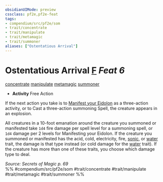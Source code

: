 ```yaml
---
obsidianUIMode: preview
cssclass: pf2e,pf2e-feat
tags:
- compendium/src/pf2e/som
- trait/concentrate
- trait/manipulate
- trait/metamagic
- trait/summoner
aliases: ["Ostentatious Arrival"]
---
```

# Ostentatious Arrival  [F](chapter-9-playing-the-game.md#Actions "Free Action") *Feat 6*  
[concentrate](concentrate.md "Concentrate Action & Ability Trait")  [manipulate](manipulate.md "Manipulate General Trait")  [metamagic](metamagic.md "Metamagic General Trait")  [summoner](Reference/Rules/Traits/summoner-som.md "Summoner Class Trait")  

- **Activity** Free Action

If the next action you take is to [Manifest your Eidolon](manifest-eidolon-som.md) as a three-action activity, or to Cast a three-action summoning Spell, the creature appears in an explosion.

All creatures in a 10-foot emanation around the creature you summoned or manifested take `1d4` fire damage per spell level for a summoning spell, or `1d4` damage per 2 levels for Manifesting your Eidolon. If the creature you summoned or manifested has the acid, cold, electricity, fire, [sonic](sonic.md "Sonic Energy & Element Trait"), or [water](water.md "Water Energy & Element Trait") trait, the damage is that type instead (or cold damage for the [water](water.md "Water Energy & Element Trait") trait). If the creature has more than one of these traits, you choose which damage type to deal.

*Source: Secrets of Magic p. 69*  
%% #compendium/src/pf2e/som #trait/concentrate #trait/manipulate #trait/metamagic #trait/summoner %%